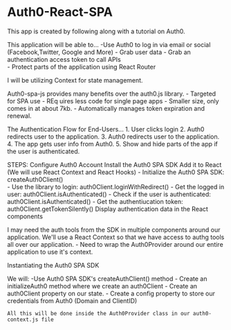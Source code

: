 # Auth0-React-SPA

This app is created by following along with a tutorial on Auth0.

This application will be able to...
    -Use Auth0 to log in via email or social (Facebook,Twitter, Google and More)
    - Grab user data
    - Grab an authentication access token to call APIs\
    - Protect parts of the application using React Router

I will be utilizing Context for state management. 

Auth0-spa-js provides many benefits over the auth0.js library.
    - Targeted for SPA use
    - REq   uires less code for single page apps
    - Smaller size, only comes in at about 7kb.
    - Automatically manages token expiration and renewal.

The Authentication Flow for End-Users...
    1. User clicks login
    2. Auth0 redirects user to the application.
    3. Auth0 redirects user to the application.
    4. The app gets user info from Auth0.
    5. Show and hide parts of the app if the user is authenticated.



STEPS:
    Configure Auth0 Account
    Install the Auth0 SPA SDK
    Add it to React (We will use React Context and React Hooks)
        - Initialize the Auth0 SPA SDK: createAuth0Client()\
        - Use the library to login: auth0Client.loginWithRedirect()
        - Get the logged in user: auth0Client.isAuthenticated()
        - Check if the user is authenticated: auth0Client.isAuthenticated()
        - Get the authentiucation token: auth0Client.getTokenSilently()
    Display authentication data in the React components


I may need the auth tools from the SDK in multiple components around our application. We'll use a React Context so that
we have access to authg tools all over our application.
    - Need to wrap the Auth0Provider around our entire application to use it's context.


Instantiating the Auth0 SPA SDK

We will: 
    -Use Auth0 SPA SDK's createAuthClient() method
    - Create an initializeAuth0 method where we create an auth0Client
    - Create an auth0Client property on our state.
    - Create a config property to store our credentials from Auth0 (Domain and ClientID)

    All this will be done inside the Auth0Provider class in our auth0-context.js file